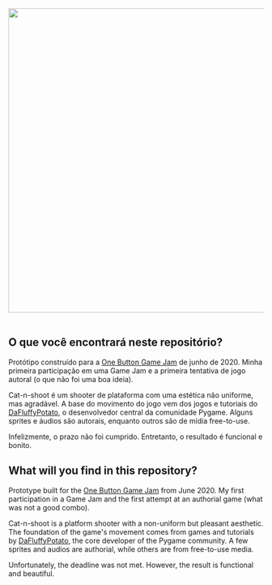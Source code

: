 <div align="center">
    <img src="Animations/gameplay.gif" width="600"/>
</div>
<br/>

## O que você encontrará neste repositório?

Protótipo construído para a [One Button Game Jam](https://itch.io/jam/one-button-game) de junho de 2020. Minha primeira
participação em uma Game Jam e a primeira tentativa de jogo autoral (o que não foi uma boa ideia).

Cat-n-shoot é um shooter de plataforma com uma estética não uniforme, mas agradável. A base do movimento do jogo vem dos
jogos e tutoriais do [DaFluffyPotato](https://www.youtube.com/c/DaFluffyPotato), o desenvolvedor central da comunidade
Pygame. Alguns sprites e áudios são autorais, enquanto outros são de mídia free-to-use.

Infelizmente, o prazo não foi cumprido. Entretanto, o resultado é funcional e bonito.

## What will you find in this repository?

Prototype built for the [One Button Game Jam](https://itch.io/jam/one-button-game) from June 2020. My first
participation in a Game Jam and the first attempt at an authorial game (what was not a good combo).

Cat-n-shoot is a platform shooter with a non-uniform but pleasant aesthetic. The foundation of the game's movement comes
from games and tutorials by [DaFluffyPotato](https://www.youtube.com/c/DaFluffyPotato), the core developer of the Pygame
community. A few sprites and audios are authorial, while others are from free-to-use media.

Unfortunately, the deadline was not met. However, the result is functional and beautiful.

